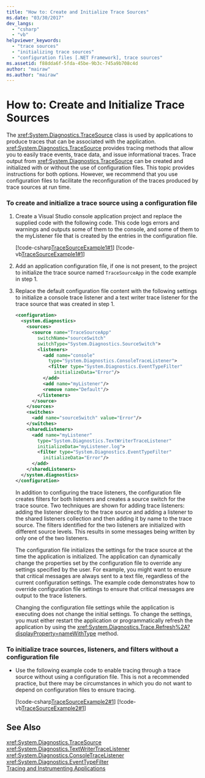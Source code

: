 ```yaml
---
title: "How to: Create and Initialize Trace Sources"
ms.date: "03/30/2017"
dev_langs: 
  - "csharp"
  - "vb"
helpviewer_keywords: 
  - "trace sources"
  - "initializing trace sources"
  - "configuration files [.NET Framework], trace sources"
ms.assetid: f88dda6f-5fda-45be-9b3c-745a9b708c4d
author: "mairaw"
ms.author: "mairaw"
---
```

# How to: Create and Initialize Trace Sources
The <xref:System.Diagnostics.TraceSource> class is used by applications to produce traces that can be associated with the application. <xref:System.Diagnostics.TraceSource> provides tracing methods that allow you to easily trace events, trace data, and issue informational traces. Trace output from <xref:System.Diagnostics.TraceSource> can be created and initialized with or without the use of configuration files. This topic provides instructions for both options. However, we recommend that you use configuration files to facilitate the reconfiguration of the traces produced by trace sources at run time.  
  
### To create and initialize a trace source using a configuration file  
  
1.  Create a Visual Studio console application project and replace the supplied code with the following code. This code logs errors and warnings and outputs some of them to the console, and some of them to the myListener file that is created by the entries in the configuration file.  
  
     [!code-csharp[TraceSourceExample1#1](../../../samples/snippets/csharp/VS_Snippets_CLR/tracesourceexample1/cs/program.cs#1)]
     [!code-vb[TraceSourceExample1#1](../../../samples/snippets/visualbasic/VS_Snippets_CLR/tracesourceexample1/vb/program.vb#1)]  
  
2.  Add an application configuration file, if one is not present, to the project to initialize the trace source named `TraceSourceApp` in the code example in step 1.  
  
3.  Replace the default configuration file content with the following settings to initialize a console trace listener and a text writer trace listener for the trace source that was created in step 1.  
  
    ```xml  
    <configuration>  
      <system.diagnostics>  
        <sources>  
          <source name="TraceSourceApp"   
            switchName="sourceSwitch"   
            switchType="System.Diagnostics.SourceSwitch">  
            <listeners>  
              <add name="console"   
                type="System.Diagnostics.ConsoleTraceListener">  
                <filter type="System.Diagnostics.EventTypeFilter"   
                  initializeData="Error"/>  
              </add>  
              <add name="myListener"/>  
              <remove name="Default"/>  
            </listeners>  
          </source>  
        </sources>  
        <switches>  
          <add name="sourceSwitch" value="Error"/>  
        </switches>  
        <sharedListeners>  
          <add name="myListener"   
            type="System.Diagnostics.TextWriterTraceListener"   
            initializeData="myListener.log">  
            <filter type="System.Diagnostics.EventTypeFilter"   
              initializeData="Error"/>  
          </add>  
        </sharedListeners>  
      </system.diagnostics>  
    </configuration>  
    ```  
  
     In addition to configuring the trace listeners, the configuration file creates filters for both listeners and creates a source switch for the trace source. Two techniques are shown for adding trace listeners: adding the listener directly to the trace source and adding a listener to the shared listeners collection and then adding it by name to the trace source. The filters identified for the two listeners are initialized with different source levels. This results in some messages being written by only one of the two listeners.  
  
     The configuration file initializes the settings for the trace source at the time the application is initialized. The application can dynamically change the properties set by the configuration file to override any settings specified by the user. For example, you might want to ensure that critical messages are always sent to a text file, regardless of the current configuration settings. The example code demonstrates how to override configuration file settings to ensure that critical messages are output to the trace listeners.  
  
     Changing the configuration file settings while the application is executing does not change the initial settings. To change the settings, you must either restart the application or programmatically refresh the application by using the <xref:System.Diagnostics.Trace.Refresh%2A?displayProperty=nameWithType> method.  
  
### To initialize trace sources, listeners, and filters without a configuration file  
  
-   Use the following example code to enable tracing through a trace source without using a configuration file. This is not a recommended practice, but there may be circumstances in which you do not want to depend on configuration files to ensure tracing.  
  
     [!code-csharp[TraceSourceExample2#1](../../../samples/snippets/csharp/VS_Snippets_CLR/tracesourceexample2/cs/program.cs#1)]
     [!code-vb[TraceSourceExample2#1](../../../samples/snippets/visualbasic/VS_Snippets_CLR/tracesourceexample2/vb/program.vb#1)]  
  
## See Also  
 <xref:System.Diagnostics.TraceSource>  
 <xref:System.Diagnostics.TextWriterTraceListener>  
 <xref:System.Diagnostics.ConsoleTraceListener>  
 <xref:System.Diagnostics.EventTypeFilter>  
 [Tracing and Instrumenting Applications](../../../docs/framework/debug-trace-profile/tracing-and-instrumenting-applications.md)
